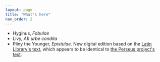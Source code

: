 ```yaml
---
layout: page
title: "What's here"
nav_order: 2
---
```




- Hyginus, *Fabulae*
- Livy, *Ab urbe condita*
- Pliny the Younger, *Epistulae*.  New digital edition based on the [Latin Library's text](https://www.thelatinlibrary.com/pliny.html), which appears to be identical to [the Perseus project's text](http://www.perseus.tufts.edu/hopper/text?doc=Perseus%3atext%3a1999.02.0139).
